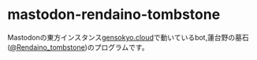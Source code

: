 # mastodon-rendaino-tombstone

Mastodonの東方インスタンス[gensokyo.cloud](https://gensokyo.cloud)で動いているbot,蓮台野の墓石([@Rendaino_tombstone](https://gensokyo.cloud/@Rendaino_tombstone))のプログラムです。
